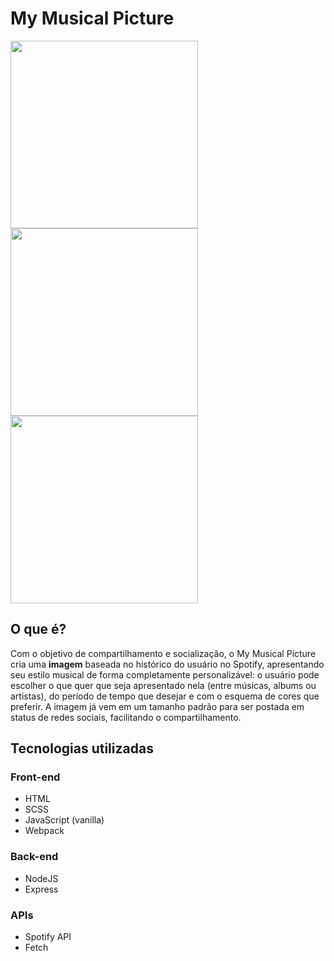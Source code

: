 # My Musical Picture

<img src="https://i.imgur.com/IyMnFad.png" width="300px">
<img src="https://i.imgur.com/YzjHEW1.png" width="300px">
<img src="https://i.imgur.com/lKMSjWw.png" width="300px">

## O que é?

Com o objetivo de compartilhamento e socialização, o My Musical Picture cria uma **imagem** baseada no histórico do usuário no Spotify, apresentando seu estilo musical de forma completamente personalizável: o usuário pode escolher o que quer que seja apresentado nela (entre músicas, albums ou artistas), do período de tempo que desejar e com o esquema de cores que preferir. A imagem já vem em um tamanho padrão para ser postada em status de redes sociais, facilitando o compartilhamento.

## Tecnologias utilizadas

### Front-end
- HTML
- SCSS
- JavaScript (vanilla)
- Webpack

### Back-end
- NodeJS
- Express

### APIs
- Spotify API
- Fetch
